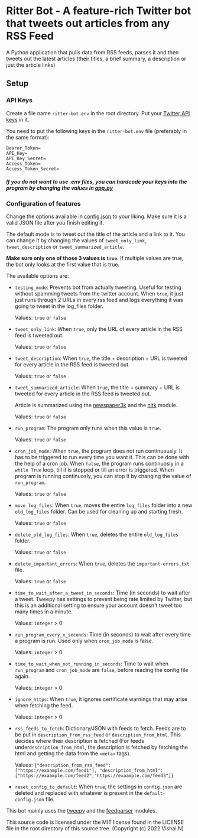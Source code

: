# Ritter Bot - A feature-rich Twitter bot that tweets out articles from any RSS Feed

A Python application that pulls data from RSS feeds, parses it and then tweets out the latest articles (their titles, a brief summary, a description or just the article links)

## Setup

### API Keys

Create a file name `ritter-bot.env` in the root directory. Put your [Twitter API keys](https://developer.twitter.com/en/portal/dashboard) in it. 

You need to put the following keys in the `ritter-bot.env` file (preferably in the same format):

```
Bearer_Token=
API_Key=
API_Key_Secret=
Access_Token=
Access_Token_Secret=
```
##### If you do not want to use .env files, you can hardcode your keys into the program by changing the values in [app.py](app.py#L458)


### Configuration of features
Change the options available in [config.json](config.json) to your liking. Make sure it is a valid JSON file after you finish editing it.

The default mode is to tweet out the title of the article and a link to it. You can change it by changing the values of `tweet_only_link`, `tweet_description` or `tweet_summarized_article`.

**Make sure only one of those 3 values is `true`.** If multiple values are true, the bot only looks at the first value that is true.

The available options are:

- `testing_mode`:
    Prevents bot from actually tweeting. Useful for testing without spamming tweets from the twitter account. When `true`, it just just runs through 2 URLs in every rss feed and logs everything it was going to tweet in the log_files folder.
    
    Values: `true` or `false`

- `tweet_only_link`: When `true`, only the URL of every article in the RSS feed is tweeted out.
    
    Values: `true` or `false`

- `tweet_description`: When `true`, the title + description + URL is tweeted for every article in the RSS feed is tweeted out.
    
    Values: `true` or `false`

- `tweet_summarized_article`: When `true`, the title + summary + URL is tweeted for every article in the RSS feed is tweeted out.

    Article is summarized using the [newspaper3k](https://github.com/codelucas/newspaper/) and the [nltk](https://www.nltk.org) module.

    Values: `true` or `false`

- `run_program`: The program only runs when this value is `true`.

    Values: `true` or `false`

- `cron_job_mode`: When `true`, the program does not run continuously. It has to be triggered to run every time you want it. This can be done with the help of a cron job. When `false`, the program runs continuosly in a `while True` loop, till it is stopped or till an error is triggered. When program is running continuosly, you can stop it by changing the value of `run_program`.

    Values: `true` or `false`

-  `move_log_files`: When `true`, moves the entire `log_files` folder into a new `old_log_files` folder. Can be used for cleaning up and starting fresh.

    Values: `true` or `false`

-  `delete_old_log_files`: When `true`, deletes the entire `old_log_files` folder.
     
    Values: `true` or `false`

-  `delete_important_errors`: When `true`, deletes the `important-errors.txt` file.

    Values: `true` or `false`

- `time_to_wait_after_a_tweet_in_seconds`: Time (in seconds) to wait after a tweet. Tweepy has settings to prevent being rate limited by Twitter, but this is an additional setting to ensure your account doesn't tweet too many times in a minute.
    
    Values: `integer` > 0

- `run_program_every_x_seconds`: Time (in seconds) to wait after every time a program is run. Used only when `cron_job_mode` is false.
    
    Values: `integer` > 0

- `time_to_wait_when_not_running_in_seconds`: Time to wait when `run_program` and `cron_job_mode` are `false`, before reading the config file again.
    
    Values: `integer` > 0

- `ignore_https`: When `true`, it ignores certificate warnings that may arise when fetching the feed.
    
    Values: `integer` > 0

- `rss_feeds_to_fetch`: Dictionary/JSON with feeds to fetch. Feeds are to be put in `description_from_rss_feed` or `description_from_html`. This decides where their description is fetched (For feeds under`description_from_html`, the description is fetched by fetching the html and getting the data from the `<meta>` tags).
    
    Values: ```{"description_from_rss_feed": ["https://exaample.com/feed1"],
        "description_from_html": ["https://exaample.com/feed2","https://exaample.com/feed3"]}```

- `reset_config_to_default`: When `true`, the settings in `config.json` are deleted and replaced with whatever is present in the `default-config.json` file.


This bot mainly uses the [tweepy](https://www.tweepy.org) and the [feedparser](https://github.com/kurtmckee/feedparser) modules.

This source code is licensed under the MIT license found in the LICENSE file in the root directory of this source tree. (Copyright (c) 2022 Vishal N)